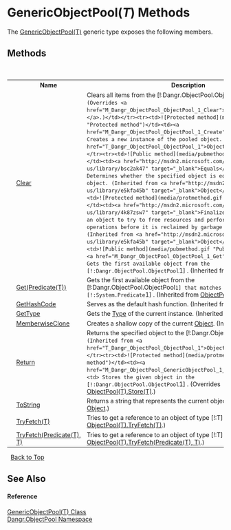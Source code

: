 # GenericObjectPool(*T*) Methods
 

The <a href="T_Dangr_ObjectPool_GenericObjectPool_1">GenericObjectPool(T)</a> generic type exposes the following members.


## Methods
&nbsp;<table><tr><th></th><th>Name</th><th>Description</th></tr><tr><td>![Public method](media/pubmethod.gif "Public method")</td><td><a href="M_Dangr_ObjectPool_GenericObjectPool_1_Clear">Clear</a></td><td>
Clears all items from the [!:Dangr.ObjectPool.ObjectPool`1] .
 (Overrides <a href="M_Dangr_ObjectPool_ObjectPool_1_Clear">ObjectPool(T).Clear()</a>.)</td></tr><tr><td>![Protected method](media/protmethod.gif "Protected method")</td><td><a href="M_Dangr_ObjectPool_ObjectPool_1_Create">Create</a></td><td>
Creates a new instance of the pooled object.
 (Inherited from <a href="T_Dangr_ObjectPool_ObjectPool_1">ObjectPool(T)</a>.)</td></tr><tr><td>![Public method](media/pubmethod.gif "Public method")</td><td><a href="http://msdn2.microsoft.com/en-us/library/bsc2ak47" target="_blank">Equals</a></td><td>
Determines whether the specified object is equal to the current object.
 (Inherited from <a href="http://msdn2.microsoft.com/en-us/library/e5kfa45b" target="_blank">Object</a>.)</td></tr><tr><td>![Protected method](media/protmethod.gif "Protected method")</td><td><a href="http://msdn2.microsoft.com/en-us/library/4k87zsw7" target="_blank">Finalize</a></td><td>
Allows an object to try to free resources and perform other cleanup operations before it is reclaimed by garbage collection.
 (Inherited from <a href="http://msdn2.microsoft.com/en-us/library/e5kfa45b" target="_blank">Object</a>.)</td></tr><tr><td>![Public method](media/pubmethod.gif "Public method")</td><td><a href="M_Dangr_ObjectPool_ObjectPool_1_Get">Get()</a></td><td>
Gets the first available object from the [!:Dangr.ObjectPool.ObjectPool`1] .
 (Inherited from <a href="T_Dangr_ObjectPool_ObjectPool_1">ObjectPool(T)</a>.)</td></tr><tr><td>![Public method](media/pubmethod.gif "Public method")</td><td><a href="M_Dangr_ObjectPool_ObjectPool_1_Get_1">Get(Predicate(T))</a></td><td>
Gets the first available object from the [!:Dangr.ObjectPool.ObjectPool`1] that matches the given [!:System.Predicate`1] .
 (Inherited from <a href="T_Dangr_ObjectPool_ObjectPool_1">ObjectPool(T)</a>.)</td></tr><tr><td>![Public method](media/pubmethod.gif "Public method")</td><td><a href="http://msdn2.microsoft.com/en-us/library/zdee4b3y" target="_blank">GetHashCode</a></td><td>
Serves as the default hash function.
 (Inherited from <a href="http://msdn2.microsoft.com/en-us/library/e5kfa45b" target="_blank">Object</a>.)</td></tr><tr><td>![Public method](media/pubmethod.gif "Public method")</td><td><a href="http://msdn2.microsoft.com/en-us/library/dfwy45w9" target="_blank">GetType</a></td><td>
Gets the <a href="http://msdn2.microsoft.com/en-us/library/42892f65" target="_blank">Type</a> of the current instance.
 (Inherited from <a href="http://msdn2.microsoft.com/en-us/library/e5kfa45b" target="_blank">Object</a>.)</td></tr><tr><td>![Protected method](media/protmethod.gif "Protected method")</td><td><a href="http://msdn2.microsoft.com/en-us/library/57ctke0a" target="_blank">MemberwiseClone</a></td><td>
Creates a shallow copy of the current <a href="http://msdn2.microsoft.com/en-us/library/e5kfa45b" target="_blank">Object</a>.
 (Inherited from <a href="http://msdn2.microsoft.com/en-us/library/e5kfa45b" target="_blank">Object</a>.)</td></tr><tr><td>![Public method](media/pubmethod.gif "Public method")</td><td><a href="M_Dangr_ObjectPool_ObjectPool_1_Return">Return</a></td><td>
Returns the specified object to the [!:Dangr.ObjectPool.ObjectPool`1] .
 (Inherited from <a href="T_Dangr_ObjectPool_ObjectPool_1">ObjectPool(T)</a>.)</td></tr><tr><td>![Protected method](media/protmethod.gif "Protected method")</td><td><a href="M_Dangr_ObjectPool_GenericObjectPool_1_Store">Store</a></td><td>
Stores the given object in the [!:Dangr.ObjectPool.ObjectPool`1] .
 (Overrides <a href="M_Dangr_ObjectPool_ObjectPool_1_Store">ObjectPool(T).Store(T)</a>.)</td></tr><tr><td>![Public method](media/pubmethod.gif "Public method")</td><td><a href="http://msdn2.microsoft.com/en-us/library/7bxwbwt2" target="_blank">ToString</a></td><td>
Returns a string that represents the current object.
 (Inherited from <a href="http://msdn2.microsoft.com/en-us/library/e5kfa45b" target="_blank">Object</a>.)</td></tr><tr><td>![Protected method](media/protmethod.gif "Protected method")</td><td><a href="M_Dangr_ObjectPool_GenericObjectPool_1_TryFetch_1">TryFetch(T)</a></td><td>
Tries to get a reference to an object of type [!:T] .
 (Overrides <a href="M_Dangr_ObjectPool_ObjectPool_1_TryFetch_1">ObjectPool(T).TryFetch(T)</a>.)</td></tr><tr><td>![Protected method](media/protmethod.gif "Protected method")</td><td><a href="M_Dangr_ObjectPool_GenericObjectPool_1_TryFetch">TryFetch(Predicate(T), T)</a></td><td>
Tries to get a reference to an object of type [!:T] .
 (Overrides <a href="M_Dangr_ObjectPool_ObjectPool_1_TryFetch">ObjectPool(T).TryFetch(Predicate(T), T)</a>.)</td></tr></table>&nbsp;
<a href="#genericobjectpool(*t*)-methods">Back to Top</a>

## See Also


#### Reference
<a href="T_Dangr_ObjectPool_GenericObjectPool_1">GenericObjectPool(T) Class</a><br /><a href="N_Dangr_ObjectPool">Dangr.ObjectPool Namespace</a><br />